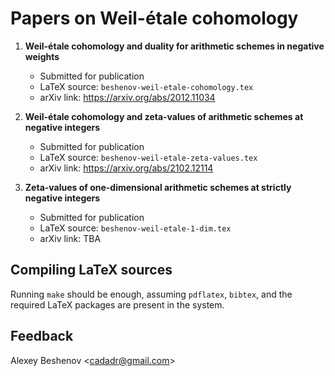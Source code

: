 # Papers on Weil-étale cohomology

1. **Weil-étale cohomology and duality for arithmetic schemes in negative weights**

     * Submitted for publication
     * LaTeX source: `beshenov-weil-etale-cohomology.tex`
     * arXiv link: https://arxiv.org/abs/2012.11034

2. **Weil-étale cohomology and zeta-values of arithmetic schemes at negative integers**

     * Submitted for publication
     * LaTeX source: `beshenov-weil-etale-zeta-values.tex`
     * arXiv link: https://arxiv.org/abs/2102.12114

3. **Zeta-values of one-dimensional arithmetic schemes at strictly negative integers**

     * Submitted for publication
     * LaTeX source: `beshenov-weil-etale-1-dim.tex`
     * arXiv link: TBA


## Compiling LaTeX sources

Running `make` should be enough, assuming `pdflatex`, `bibtex`, and the required
LaTeX packages are present in the system.


## Feedback

Alexey Beshenov &lt;cadadr@gmail.com&gt;
